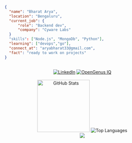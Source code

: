 
```json
{
  "name": "Bharat Arya",
  "location": "Bengaluru",
  "current_job": {
      "role": "Backend dev",
      "company": "Cyware Labs"
  }
  "skills": ["Node.js", "MongoDb", "Python"],
  "learning": ["devops","go"],
  "connect_at": "aryabharat33@gmail.com",
  "fact": "ready to work on projects"
}
```
</br>
<div align="center">
  <a href="https://www.linkedin.com/in/bharat-arya" target="_blank"><img src="https://img.shields.io/badge/LinkedIn-Connect-blue?style=for-the-badge&logo=linkedin&logoColor=white" alt="LinkedIn"></a>
   <a href="https://iq.opengenus.org/author/bharat/" target="_blank"><img src="https://img.shields.io/badge/OpenGenus IQ-Read-4A90E2?style=for-the-badge" alt="OpenGenus IQ"></a>

</div>

</br>
<!-- GitHub Stats -->
<div align="center">
  <img height="170" src="https://github-readme-stats.vercel.app/api?username=aryabharat&count_private=true&include_all_commits=true&show_icons=true" alt="GitHub Stats" />
  <img src="https://github-readme-stats.vercel.app/api/top-langs/?username=aryabharat&layout=compact" alt="Top Languages" />
</div>

<!-- footer -->
<div align="center">
  <img src="https://capsule-render.vercel.app/api?type=waving&color=gradient&height=60&section=footer&width=100"/>
</div>
</details>
